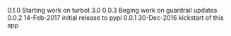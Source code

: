 
0.1.0 Starting work on turbot 3.0 
0.0.3 Beging work on guardrail updates
0.0.2 14-Feb-2017 initial release to pypi
0.0.1 30-Dec-2016 kickstart of this app